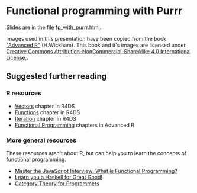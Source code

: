 # Functional programming with Purrr

Slides are in the file [fp_with_purrr.html](fp_with_purrr.html).

Images used in this presentation have been copied from the book
["Advanced R"](https://adv-r.hadley.nz/) (H.Wickham). This book and it's images
are licensed under [Creative Commons Attribution-NonCommercial-ShareAlike 4.0 International License.](http://creativecommons.org/licenses/by-nc-sa/4.0/).

## Suggested further reading

### R resources

- [Vectors](https://r4ds.had.co.nz/vectors.html) chapter in R4DS
- [Functions](https://r4ds.had.co.nz/functions.html) chapter in R4DS
- [Iteration](https://r4ds.had.co.nz/iteration.html) chapter in R4DS
- [Functional Programming](https://adv-r.hadley.nz/fp.html) chapters in Advanced R

### More general resources

These resources aren't about R, but can help you to learn the concepts of
functional programming.

- [Master the JavaScript Interview: What is Functional Programming?](https://medium.com/javascript-scene/master-the-javascript-interview-what-is-functional-programming-7f218c68b3a0)
- [Learn you a Haskell for Great Good!](http://learnyouahaskell.com/chapters)
- [Category Theory for Programmers](https://bartoszmilewski.com/2014/10/28/category-theory-for-programmers-the-preface/)
